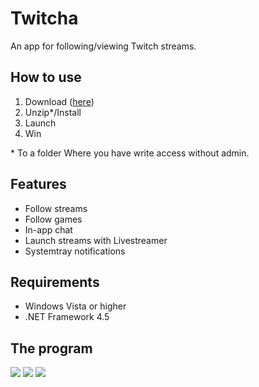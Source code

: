 # Twitcha
An app for following/viewing Twitch streams.

## How to use
1. Download ([here](https://github.com/lindstrm/Twitcher/releases/latest))
2. Unzip*/Install
3. Launch
4. Win
 
\* To a folder Where you have write access without admin.

## Features
* Follow streams
* Follow games
* In-app chat
* Launch streams with Livestreamer
* Systemtray notifications

## Requirements
* Windows Vista or higher
* .NET Framework 4.5

## The program

<img src="http://i.imgur.com/ozKu2pW.png">
<img src="http://i.imgur.com/Iwg6k7e.png">
<img src="http://i.imgur.com/qUQ3ByS.png">
